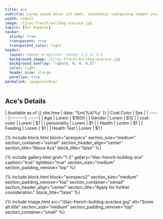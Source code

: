 ```yaml
---
title: Ace
subtitle: Lorem ipsum dolor sit amet, consetetur sadipscing tempor invidunt ut labore et dolore magna aliquyam erat, sed diam consetetur sadipscing invidunt ut labore voluptua.
width: xsmall
image: /lilac-french-bulldog-ace/ace.jpg
topics: [Our Puppies]
navbar:
  sticky: true
  transparent: true
  transparent_color: light
header:
  layout: center # Options: center 1-2 or 2-3
  background_image: /lilac-french-bulldog-ace/ace.jpg
  background_overlay: "rgba(0, 0, 0, 0.5)"
  color: light
  header_size: xlarge
  parallax: true
permalink: /puppies/Ace/
---
```

## Ace's Details

| Available as of {{ site.time | date: '%m/%d/%y' }} | Coat Color  | Sex   |
| ----- |--------| -----:|
| Age     | Lorem       | $1600 |
| Gender     | Lorem       |   $12 |
| coat color     | Lorem       |    $1 |
| personality     | Lorem       |    $1 |
| Health     | Lorem       |    $1 |
| Feeding     | Lorem       |    $1 |
| Health Test    | Lorem       |    $1 |

{% include block.html 
  block="acespecs"
  section_size="medium"
  section_container="xsmall"
  section_header_align="center"
  section_title="About Ace"
  block_title="false"
%}

{% include gallery.html 
	grid="1-2"
	gallery="lilac-french-bulldog-ace"
	caption="true"
	lightbox="true"
  section_size="medium"
  section_padding_remove="top"
%}

{% include block.html 
  block="acespecs2"
  section_size="medium"
  section_padding_remove="top"
  section_container="xsmall"
  section_header_align="center"
  section_title="Apply for further consideration."
  block_title="false"
%}

{% include image.html 
	src="/lilac-french-bulldog-ace/ace.jpg"
  alt="Some alt title"
  section_size="medium"
  section_padding_remove="top"
  section_container="small"
%}
